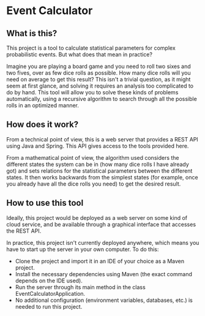 # Event Calculator

## What is this?

This project is a tool to calculate statistical parameters for complex probabilistic events. But what does that mean in practice?

Imagine you are playing a board game and you need to roll two sixes and two fives, over as few dice rolls as possible. How many dice rolls will you need on average to get this result? This isn't a trivial question, as it might seem at first glance, and solving it requires an analysis too complicated to do by hand. This tool will allow you to solve these kinds of problems automatically, using a recursive algorithm to search through all the possible rolls in an optimized manner.

## How does it work?

From a technical point of view, this is a web server that provides a REST API using Java and Spring. This API gives access to the tools provided here.

From a mathematical point of view, the algorithm used considers the different states the system can be in (how many dice rolls I have already got) and sets relations for the statistical parameters between the different states. It then works backwards from the simplest states (for example, once you already have all the dice rolls you need) to get the desired result.

## How to use this tool

Ideally, this project would be deployed as a web server on some kind of cloud service, and be available through a graphical interface that accesses the REST API.

In practice, this project isn't currently deployed anywhere, which means you have to start up the server in your own computer. To do this:

- Clone the project and import it in an IDE of your choice as a Maven project.
- Install the necessary dependencies using Maven (the exact command depends on the IDE used).
- Run the server through its main method in the class EventCalculatorApplication.
- No additional configuration (environment variables, databases, etc.) is needed to run this project.